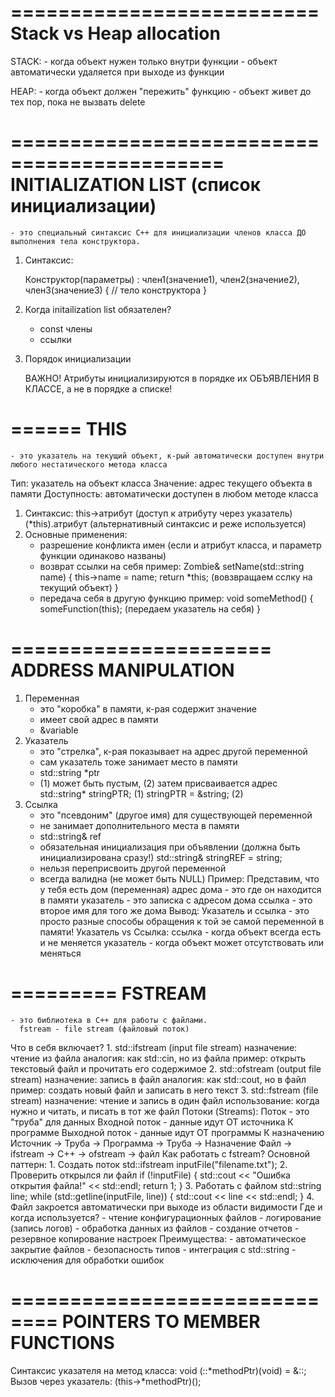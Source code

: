 ==========================
 Stack vs Heap allocation
==========================

STACK:
	- когда объект нужен только внутри функции
	- объект автоматически удаляется при выходе из функции

HEAP:
	- когда объект должен "пережить" функцию
	- объект живет до тех пор, пока не вызвать delete

============================================
 INITIALIZATION LIST (список инициализации)
============================================
	- это специальный синтаксис С++ для инициализации членов класса ДО выполнения тела конструктора.
1. Синтаксис:

	Конструктор(параметры) : член1(значение1), член2(значение2), член3(значение3) {
		// тело конструктора
	}
2. Когда initailization list обязателен?

	- const члены
	- ссылки
3. Порядок инициализации

	ВАЖНО! Атрибуты инициализируются в порядке их ОБЪЯВЛЕНИЯ В КЛАССЕ, а не в порядке а списке!

======
 THIS
======
	- это указатель на текущий объект, к-рый автоматически доступен внутри любого нестатического метода класса
Тип:			указатель на объект класса
Значение:		адрес текущего объекта в памяти
Доступность:	автоматически доступен в любом методе класса
1. Синтаксис:
	this->атрибут	(доступ к атрибуту через указатель)
	(*this).атрибут	(альтернативный синтаксис и реже используется)
2. Основные применения:
	- разрешение конфликта имен (если и атрибут класса, и параметр функции одинаково названы)
	- возврат ссылки на себя
	  пример: Zombie& setName(std::string name) {
				this->name = name;
				return *this;		(вовзвращаем сслку на текущий объект)
			}
	- передача себя в другую функцию
	  пример: void someMethod() {
				someFunction(this);	(передаем указатель на себя)
			}

======================
 ADDRESS MANIPULATION
======================
1. Переменная
	- это "коробка" в памяти, к-рая содержит значение
	- имеет свой адрес в памяти
	- &variable
2. Указатель
	- это "стрелка", к-рая показывает на адрес другой переменной
	- сам указатель тоже занимает место в памяти
	- std::string *ptr
	- (1) может быть пустым, (2) затем присваивается адрес
	  std::string* stringPTR;	(1)
	  stringPTR = &string;		(2)
3. Ссылка
	- это "псевдоним" (другое имя) для существующей переменной
	- не занимает дополнительного места в памяти
	- std::string& ref
	- обязательная инициализация при объявлении (должна быть инициализирована сразу!)
	  std::string& stringREF = string;
	- нельзя переприсвоить другой переменной
	- всегда валидна (не может быть NULL)
Пример:
	Представим, что у тебя есть дом (переменная)
		адрес дома - это где он находится в памяти
		указатель - это записка с адресом дома
		ссылка - это второе имя для того же дома
Вывод:
	Указатель и ссылка - это просто разные способы обращения к той эе самой переменной в памяти!
Указатель vs Ссылка:
	ссылка		- когда объект всегда есть и не меняется
	указатель	- когда объект может отсутствовать или меняться

=========
 FSTREAM
=========
	- это библиотека в С++ для работы с файлами.
	  fstream - file stream (файловый поток)
Что в себя включает?
	1. std::ifstream (input file stream)
		назначение: чтение из файла
		аналогия: как std::cin, но из файла
		пример: открыть текстовый файл и прочитать его содержимое
	2. std::ofstream (output file stream)
		назначение: запись в файл
		аналогия: как std::cout, но в файл
		пример: создать новый файл и записать в него текст
	3. std::fstream (file stream)
		назначение: чтение и запись в один файл
		использование: когда нужно и читать, и писать в тот же файл
Потоки (Streams):
	Поток - это "труба" для данных
	Входной поток - данные идут ОТ источника К программе
	Выходной поток - данные идут ОТ программы К назначению
		Источник -> Труба -> Программа -> Труба -> Назначение
		Файл -> ifstream -> C++ -> ofstream -> файл
Как работать с fstream?
Основной паттерн:
	1. Создать поток
	   	std::ifstream inputFile("filename.txt");
	2. Проверить открылся ли файл
	   if (!inputFile) {
			std::cout << "Ошибка открытия файла!" << std::endl;
			return 1;
	   }
	3. Работать с файлом
	   std::string line;
	   while (std::getline(inputFile, line)) {
			std::cout << line << std::endl;
	   }
	4. Файл закроется автоматически при выходе из области видимости
Где и когда используется?
	- чтение конфигурационных файлов
	- логирование (запись логов)
	- обработка данных из файлов
	- создание отчетов
	- резервное копирование настроек
Преимущества:
	- автоматическое закрытие файлов
	- безопасность типов
	- интеграция с std::string
	- исключения для обработки ошибок

==============================
 POINTERS TO MEMBER FUNCTIONS
==============================
Синтаксис указателя на метод класса:
	void (<class>::*methodPtr)(void) = &<class>::<method>;
Вызов через указатель:
	(this->*methodPtr)();
